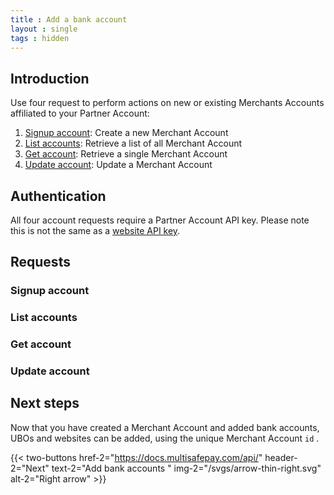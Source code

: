 ```yaml
---
title : Add a bank account
layout : single
tags : hidden
---
```


## Introduction

Use four request to perform actions on new or existing Merchants Accounts affiliated to your Partner Account:
1. [Signup account](#signup-account): Create a new Merchant Account
2. [List accounts](#list-accounts): Retrieve a list of all Merchant Account
3. [Get account](#get-account): Retrieve a single Merchant Account
4. [Update account](#update-account): Update a Merchant Account

## Authentication
All four account requests require a Partner Account API key. Please note this is not the same as a [website API key](/tools/multisafepay-control/get-your-api-key/).

## Requests

### Signup account
### List accounts
### Get account
### Update account
## Next steps

Now that you have created a Merchant Account and added bank accounts, UBOs and websites can be added, using the unique Merchant Account `id` .

{{< two-buttons href-2="https://docs.multisafepay.com/api/" header-2="Next" text-2="Add bank accounts " img-2="/svgs/arrow-thin-right.svg" alt-2="Right arrow" >}}
